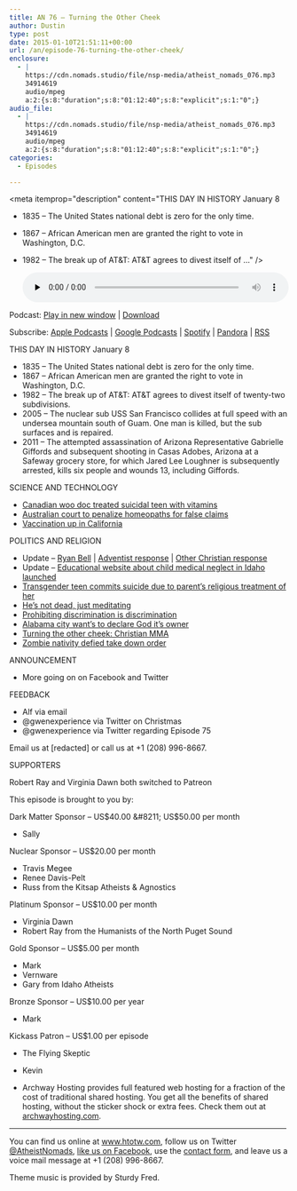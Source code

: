 ```yaml
---
title: AN 76 – Turning the Other Cheek
author: Dustin
type: post
date: 2015-01-10T21:51:11+00:00
url: /an/episode-76-turning-the-other-cheek/
enclosure:
  - |
    https://cdn.nomads.studio/file/nsp-media/atheist_nomads_076.mp3
    34914619
    audio/mpeg
    a:2:{s:8:"duration";s:8:"01:12:40";s:8:"explicit";s:1:"0";}
audio_file:
  - |
    https://cdn.nomads.studio/file/nsp-media/atheist_nomads_076.mp3
    34914619
    audio/mpeg
    a:2:{s:8:"duration";s:8:"01:12:40";s:8:"explicit";s:1:"0";}
categories:
  - Episodes

---
```

<div itemscope itemtype="http://schema.org/AudioObject">
  <meta itemprop="name" content="Episode 76 &#8211; Turning the Other Cheek" />
  
  <meta itemprop="uploadDate" content="2015-01-10T14:51:11-07:00" />
  
  <meta itemprop="encodingFormat" content="audio/mpeg" />
  
  <meta itemprop="duration" content="PT1H12M40S" />
  
  <meta itemprop="description" content="THIS DAY IN HISTORY January 8

* 1835 – The United States national debt is zero for the only time.
* 1867 – African American men are granted the right to vote in Washington, D.C.
* 1982 – The break up of AT&amp;T: AT&amp;T agrees to divest itself of ..." />
  
  <meta itemprop="contentUrl" content="https://dts.podtrac.com/redirect.mp3/cdn.nomads.studio/file/nsp-media/atheist_nomads_076.mp3" />
  
  <meta itemprop="contentSize" content="33.3" />
  </p> 
  
  <div class="powerpress_player" id="powerpress_player_8331">
    <audio class="wp-audio-shortcode" id="audio-5162-75" preload="none" style="width: 100%;" controls="controls"><source type="audio/mpeg" src="https://dts.podtrac.com/redirect.mp3/cdn.nomads.studio/file/nsp-media/atheist_nomads_076.mp3?_=75" /><a href="https://dts.podtrac.com/redirect.mp3/cdn.nomads.studio/file/nsp-media/atheist_nomads_076.mp3">https://dts.podtrac.com/redirect.mp3/cdn.nomads.studio/file/nsp-media/atheist_nomads_076.mp3</a></audio>
  </div>
</div>

<p class="powerpress_links powerpress_links_mp3">
  Podcast: <a href="https://dts.podtrac.com/redirect.mp3/cdn.nomads.studio/file/nsp-media/atheist_nomads_076.mp3" class="powerpress_link_pinw" target="_blank" title="Play in new window" onclick="return powerpress_pinw('https://htotw.com/?powerpress_pinw=5162-podcast');" rel="nofollow">Play in new window</a> | <a href="https://dts.podtrac.com/redirect.mp3/cdn.nomads.studio/file/nsp-media/atheist_nomads_076.mp3" class="powerpress_link_d" title="Download" rel="nofollow" download="atheist_nomads_076.mp3">Download</a>
</p>

<p class="powerpress_links powerpress_subscribe_links">
  Subscribe: <a href="https://podcasts.apple.com/us/podcast/humanists-take-on-the-world/id530050098?mt=2&ls=1" class="powerpress_link_subscribe powerpress_link_subscribe_itunes" target="_blank" title="Subscribe on Apple Podcasts" rel="nofollow">Apple Podcasts</a> | <a href="https://www.google.com/podcasts?feed=aHR0cDovL2F0aGVpc3Rub21hZHMubGlic3luLmNvbS9yc3M%3D" class="powerpress_link_subscribe powerpress_link_subscribe_googleplay" target="_blank" title="Subscribe on Google Podcasts" rel="nofollow">Google Podcasts</a> | <a href="https://open.spotify.com/show/3LzK2xZGike6Tc1GEMtMbr?si=LieN9SNuTpq96smuaUsH8A" class="powerpress_link_subscribe powerpress_link_subscribe_spotify" target="_blank" title="Subscribe on Spotify" rel="nofollow">Spotify</a> | <a href="https://www.pandora.com/podcast/atheist-nomads/PC:10122?corr=62071012&part=ug" class="powerpress_link_subscribe powerpress_link_subscribe_pandora" target="_blank" title="Subscribe on Pandora" rel="nofollow">Pandora</a> | <a href="https://htotw.com/feed/podcast/" class="powerpress_link_subscribe powerpress_link_subscribe_rss" target="_blank" title="Subscribe via RSS" rel="nofollow">RSS</a>
</p>

THIS DAY IN HISTORY January 8

* 1835 – The United States national debt is zero for the only time.  
* 1867 – African American men are granted the right to vote in Washington, D.C.  
* 1982 – The break up of AT&T: AT&T agrees to divest itself of twenty-two subdivisions.  
* 2005 – The nuclear sub USS San Francisco collides at full speed with an undersea mountain south of Guam. One man is killed, but the sub surfaces and is repaired.  
* 2011 – The attempted assassination of Arizona Representative Gabrielle Giffords and subsequent shooting in Casas Adobes, Arizona at a Safeway grocery store, for which Jared Lee Loughner is subsequently arrested, kills six people and wounds 13, including Giffords.

SCIENCE AND TECHNOLOGY

* <a href="http://ottawacitizen.com/news/local-news/ottawa-environmental-doctor-disciplined-for-treating-suicidal-teen-with-vitamins" target="_blank" rel="noopener">Canadian woo doc treated suicidal teen with vitamins</a>  
* <a href="http://arstechnica.com/science/2014/12/australian-court-to-penalize-homeopaths-for-claiming-vaccine-alternative/" target="_blank" rel="noopener">Australian court to penalize homeopaths for false claims</a>  
* <a href="http://www.latimes.com/opinion/editorials/la-ed-vaccine-20141224-story.html" target="_blank" rel="noopener">Vaccination up in California</a>

POLITICS AND RELIGION

* Update &#8211; <a href="http://www.patheos.com/blogs/yearwithoutgod/2014/12/31/an-end-and-a-new-beginning/" target="_blank" rel="noopener">Ryan Bell</a> | <a href="http://www.adventistreview.org/church-news/concern,-compassion-and-hope-for-ex-adventist-pastor-who-rejected-god" target="_blank" rel="noopener">Adventist response</a> | <a href="http://www.charismanews.com/opinion/watchman-on-the-wall/46618-why-are-so-many-christians-turning-into-atheists" target="_blank" rel="noopener">Other Christian response</a>  
* Update &#8211; <a href="http://idahochildren.org" target="_blank" rel="noopener">Educational website about child medical neglect in Idaho launched</a>  
* <a href="http://www.cnn.com/2014/12/31/us/ohio-transgender-teen-suicide/index.html?hpt=hp_t2" target="_blank" rel="noopener">Transgender teen commits suicide due to parent&#8217;s religious treatment of her</a>  
* <a href="http://m.aljazeera.com/story/20141215141545172717" target="_blank" rel="noopener">He&#8217;s not dead, just meditating</a>  
* <a href="http://www.rightwingwatch.org/content/barber-non-discrimination-policies-are-discriminatory-against-christians" target="_blank" rel="noopener">Prohibiting discrimination is discrimination</a>  
* <a href="http://www.patheos.com/blogs/friendlyatheist/2015/01/05/winfield-alabama-city-council-declares-god-owner-of-the-city/" target="_blank" rel="noopener">Alabama city want&#8217;s to declare God it&#8217;s owner</a>  
* <a href="http://www.rawstory.com/rs/2015/01/hundreds-of-churches-encourage-members-to-beat-each-other-bloody-because-men-are-made-for-combat/" target="_blank" rel="noopener">Turning the other cheek: Christian MMA</a>  
* <a href="http://www.dispatch.com/content/stories/local/2014/12/30/1230-Resident-defies-Ohio-township-on-Zombie-Nativity.html" target="_blank" rel="noopener">Zombie nativity defied take down order</a>

ANNOUNCEMENT

* More going on on Facebook and Twitter

FEEDBACK

* Alf via email  
* @gwenexperience via Twitter on Christmas  
* @gwenexperience via Twitter regarding Episode 75

Email us at [redacted] or call us at +1 (208) 996-8667.

SUPPORTERS

Robert Ray and Virginia Dawn both switched to Patreon

This episode is brought to you by:

Dark Matter Sponsor &#8211; US$40.00 &#8211; US$50.00 per month  
* Sally

Nuclear Sponsor &#8211; US$20.00 per month  
* Travis Megee  
* Renee Davis-Pelt  
* Russ from the Kitsap Atheists & Agnostics

Platinum Sponsor – US$10.00 per month  
* Virginia Dawn  
* Robert Ray from the Humanists of the North Puget Sound

Gold Sponsor – US$5.00 per month  
* Mark  
* Vernware  
* Gary from Idaho Atheists

Bronze Sponsor &#8211; US$10.00 per year  
* Mark

Kickass Patron &#8211; US$1.00 per episode  
* The Flying Skeptic  
* Kevin

* Archway Hosting provides full featured web hosting for a fraction of the cost of traditional shared hosting. You get all the benefits of shared hosting, without the sticker shock or extra fees. Check them out at <a href="http://archwayhosting.com/" target="_blank" rel="noopener">archwayhosting.com</a>.

<hr width="500" />

You can find us online at <a href="https://www.htotw.com/" target="_blank" rel="noopener">www.htotw.com</a>, follow us on Twitter <a href="https://htotw.com/twitter" target="_blank" rel="noopener">@AtheistNomads</a>, <a href="https://htotw.com/facebook" target="_blank" rel="noopener">like us on Facebook</a>, use the [contact form](https://htotw.com/contact), and leave us a voice mail message at +1 (208) 996-8667.

Theme music is provided by Sturdy Fred.